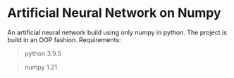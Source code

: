 # Artificial Neural Network on Numpy
An artificial neural network build using only numpy in python. The project is build in an OOP fashion. 
Requirements:
>python 3.9.5

>numpy 1.21
